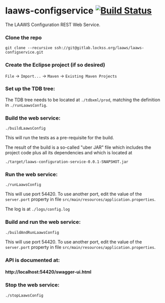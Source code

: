 <!--

Copyright (c) 2000-2017 Board of Trustees of Leland Stanford Jr. University,
all rights reserved.

Redistribution and use in source and binary forms, with or without modification,
are permitted provided that the following conditions are met:

1. Redistributions of source code must retain the above copyright notice, this
list of conditions and the following disclaimer.

2. Redistributions in binary form must reproduce the above copyright notice,
this list of conditions and the following disclaimer in the documentation and/or
other materials provided with the distribution.

3. Neither the name of the copyright holder nor the names of its contributors
may be used to endorse or promote products derived from this software without
specific prior written permission.

THIS SOFTWARE IS PROVIDED BY THE COPYRIGHT HOLDERS AND CONTRIBUTORS "AS IS" AND
ANY EXPRESS OR IMPLIED WARRANTIES, INCLUDING, BUT NOT LIMITED TO, THE IMPLIED
WARRANTIES OF MERCHANTABILITY AND FITNESS FOR A PARTICULAR PURPOSE ARE
DISCLAIMED. IN NO EVENT SHALL THE COPYRIGHT HOLDER OR CONTRIBUTORS BE LIABLE FOR
ANY DIRECT, INDIRECT, INCIDENTAL, SPECIAL, EXEMPLARY, OR CONSEQUENTIAL DAMAGES
(INCLUDING, BUT NOT LIMITED TO, PROCUREMENT OF SUBSTITUTE GOODS OR SERVICES;
LOSS OF USE, DATA, OR PROFITS; OR BUSINESS INTERRUPTION) HOWEVER CAUSED AND ON
ANY THEORY OF LIABILITY, WHETHER IN CONTRACT, STRICT LIABILITY, OR TORT
(INCLUDING NEGLIGENCE OR OTHERWISE) ARISING IN ANY WAY OUT OF THE USE OF THIS
SOFTWARE, EVEN IF ADVISED OF THE POSSIBILITY OF SUCH DAMAGE.

--> 
# laaws-configservice [![Build Status](https://travis-ci.org/lockss/laaws-configservice.svg?branch=master)](https://travis-ci.org/lockss/laaws-configservice)
The LAAWS Configuration REST Web Service.

### Clone the repo
`git clone --recursive ssh://git@gitlab.lockss.org/laaws/laaws-configservice.git`

### Create the Eclipse project (if so desired)
`File` -> `Import...` -> `Maven` -> `Existing Maven Projects`

### Set up the TDB tree:
The TDB tree needs to be located at `./tdbxml/prod`, matching the definition
in `./runLaawsConfig`.

### Build the web service:
`./buildLaawsConfig`

This will run the tests as a pre-requisite for the build.

The result of the build is a so-called "uber JAR" file which includes the
project code plus all its dependencies and which is located at

`./target/laaws-configuration-service-0.0.1-SNAPSHOT.jar`

### Run the web service:
`./runLaawsConfig`

This will use port 54420. To use another port, edit the value of the
`server.port` property in file
`src/main/resources/application.properties`.

The log is at `./logs/config.log`

### Build and run the web service:
`./buildAndRunLaawsConfig`

This will use port 54420. To use another port, edit the value of the
`server.port` property in file
`src/main/resources/application.properties`.

### API is documented at:
#### http://localhost:54420/swagger-ui.html

### Stop the web service:
`./stopLaawsConfig`
